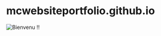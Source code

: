 # mcwebsiteportfolio.github.io

![Bienvenu !!](https://user-images.githubusercontent.com/82095190/113880764-0f396e80-97bc-11eb-8de8-2463ce4d0210.png)

